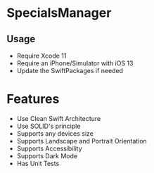 # SpecialsManager

## Usage

- Require Xcode 11
- Require an iPhone/Simulator with iOS 13
- Update the SwiftPackages if needed

# Features 
- Use Clean Swift Architecture
- Use SOLID's principle
- Supports any devices size
- Supports Landscape and Portrait Orientation
- Supports Accessibility
- Supports Dark Mode
- Has Unit Tests 
